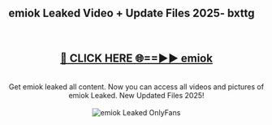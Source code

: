 <h2>emiok Leaked Video + Update Files 2025- bxttg</h2>
<br>
<div align="center">
<h2><a href="https://libra.edu.pl?emiok" rel="nofollow">🔴 CLICK HERE 🌐==►► emiok</a></h2>
<br>
Get emiok leaked all content. Now you can access all videos and pictures of emiok Leaked. New Updated Files 2025!
<br>
<br>
<a href="https://libra.edu.pl?emiok" rel="nofollow" data-target="animated-image.originalLink"><img src="https://i.ibb.co.com/WyWwxjT/player-gif2.gif" alt="emiok Leaked OnlyFans" style="max-width: 100%; display: inline-block;" data-target="animated-image.originalImage"></a>
</div>
<br>